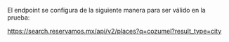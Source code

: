 El endpoint se configura de la siguiente manera para ser válido en la prueba:

https://search.reservamos.mx/api/v2/places?q=cozumel?result_type=city


